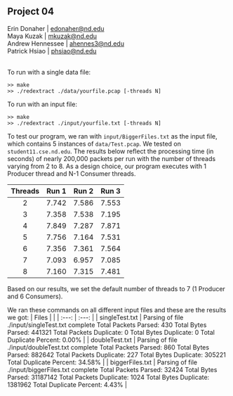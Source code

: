 ## Project 04

Erin Donaher | edonaher@nd.edu  
Maya Kuzak | mkuzak@nd.edu  
Andrew Hennessee | ahennes3@nd.edu  
Patrick Hsiao | phsiao@nd.edu
<br></br>

To run with a single data file:
```
>> make
>> ./redextract ./data/yourfile.pcap [-threads N]
```

To run with an input file:
```
>> make
>> ./redextract ./input/yourfile.txt [-threads N]
```

To test our program, we ran with ```input/BiggerFiles.txt``` as the input file, which contains 5 instances of ```data/Test.pcap```. We tested on ```student11.cse.nd.edu```. The results below reflect the processing time (in seconds) of nearly 200,000 packets per run with the number of threads varying from 2 to 8. As a design choice, our program executes with 1 Producer thread and N-1 Consumer threads.

| Threads | Run 1 | Run 2 | Run 3 |
| :---: | :---: | :---: | :---: |
| 2 | 7.742 | 7.586 | 7.553 |
| 3 | 7.358 | 7.538 | 7.195 |
| 4 | 7.849 | 7.287 | 7.871 |
| 5 | 7.756 | 7.164 | 7.531 |
| 6 | 7.356 | 7.361 | 7.564 |
| 7 | 7.093 | 6.957 | 7.085 |
| 8 | 7.160 | 7.315 | 7.481 |

Based on our results, we set the default number of threads to 7 (1 Producer and 6 Consumers).

We ran these commands on all different input files and these are the results we got:
| Files |  |
| :---: | :---: | 
| singleTest.txt | Parsing of file ./input/singleTest.txt complete
  Total Packets Parsed:    430
  Total Bytes   Parsed:    441321
  Total Packets Duplicate: 0
  Total Bytes   Duplicate: 0
  Total Duplicate Percent:   0.00% | 
| doubleTest.txt | Parsing of file ./input/doubleTest.txt complete
  Total Packets Parsed:    860
  Total Bytes   Parsed:    882642
  Total Packets Duplicate: 227
  Total Bytes   Duplicate: 305221
  Total Duplicate Percent:  34.58% | 
| biggerFiles.txt | Parsing of file ./input/biggerFiles.txt complete
  Total Packets Parsed:    32424
  Total Bytes   Parsed:    31187142
  Total Packets Duplicate: 1024
  Total Bytes   Duplicate: 1381962
  Total Duplicate Percent:   4.43% | 

